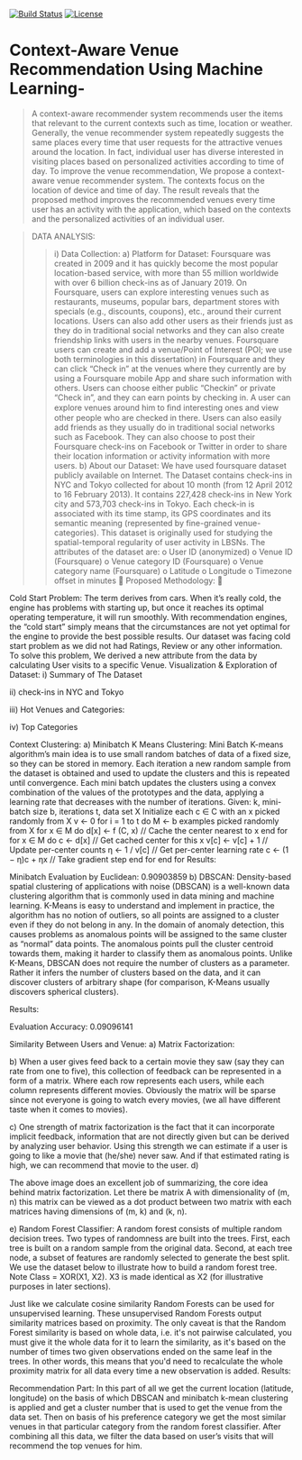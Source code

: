 [![Build Status](http://img.shields.io/travis/badges/badgerbadgerbadger.svg?style=flat-square)](https://travis-ci.org/badges/badgerbadgerbadger)  [![License](http://img.shields.io/:license-mit-blue.svg?style=flat-square)](http://badges.mit-license.org)

# Context-Aware Venue Recommendation Using Machine Learning-

> A context-aware recommender system recommends user the items that relevant to the current contexts such as time, location or weather. Generally, the venue recommender system repeatedly suggests the same places every time that user requests for the attractive venues around the location. In fact, individual user has diverse interested in visiting places based on personalized activities according to time of day. To improve the venue recommendation, We propose a context-aware venue recommender system. The contexts focus on the location of device and time of day. 
> The result reveals that the proposed method improves the recommended venues every time user has an activity with the application, which based on the contexts and the personalized activities of an individual user.


> DATA ANALYSIS:
> > i)	Data Collection:
a)	Platform for Dataset:
Foursquare was created in 2009 and it has quickly become the most popular location-based service, with more than 55 million worldwide with over 6 billion check-ins as of January 2019. On Foursquare, users can explore interesting venues such as restaurants, museums, popular bars, department stores with specials (e.g., discounts, coupons), etc., around their current locations. Users can also add other users as their friends just as they do in traditional social networks and they can also create friendship links with users in the nearby venues. Foursquare users can create and add a venue/Point of Interest (POI; we use both terminologies in this dissertation) in Foursquare and they can click “Check in” at the venues where they currently are by using a Foursquare mobile App and share such information with others. Users can choose either public “Checkin” or private “Check in”, and they can earn points by checking in. A user can explore venues around him to ﬁnd interesting ones and view other people who are checked in there. Users can also easily add friends as they usually do in traditional social networks such as Facebook. They can also choose to post their Foursquare check-ins on Facebook or Twitter in order to share their location information or activity information with more users.
b)	About our Dataset:
	We have used foursquare dataset publicly available on Internet. The Dataset contains check-ins in NYC and Tokyo collected for about 10 month (from 12 April 2012 to 16 February 2013). It contains 227,428 check-ins in New York city and 573,703 check-ins in Tokyo. Each 
check-in is associated with its time stamp, its GPS coordinates and its semantic meaning (represented by fine-grained venue-categories). This dataset is originally used for studying the spatial-temporal regularity of user activity in LBSNs. The attributes of the dataset are:
o	User ID (anonymized)
o	Venue ID (Foursquare)
o	Venue category ID (Foursquare)
o	Venue category name (Foursquare)
o	Latitude
o	Longitude
o	Timezone offset in minutes 
	Proposed Methodology:
	 

Cold Start Problem:
	The term derives from cars. When it’s really cold, the engine has problems with starting up, but once it reaches its optimal operating temperature, it will run smoothly. With recommendation engines, the “cold start” simply means that the circumstances are not yet optimal for the engine to provide the best possible results. Our dataset was facing cold start problem as we did not had Ratings, Review or any other information. To solve this problem, We derived a new attribute from the data by calculating User visits to a specific Venue.
Visualization & Exploration of Dataset: 
i)	Summary of The Dataset

                    






ii)	check-ins in NYC and Tokyo
        


iii)	Hot Venues and Categories:








iv)	Top Categories

 
	
Context Clustering:
a)	Minibatch K Means Clustering:
Mini Batch K-means algorithm’s main idea is to use small random batches of data of a fixed size, so they can be stored in memory. Each iteration a new random sample from the dataset is obtained and used to update the clusters and this is repeated until convergence. Each mini batch updates the clusters using a convex combination of the values of the prototypes and the data, applying a learning rate that decreases with the number of iterations.
Given: k, mini-batch size b, iterations t, data set X
Initialize each c ∈ C with an x picked randomly from X
v ← 0
for i = 1 to t do
      M ← b examples picked randomly from X
      for x ∈ M do
            d[x] ← f (C, x)           // Cache the center nearest to x
      end for
      for x ∈ M do
            c ← d[x]                    // Get cached center for this x
            v[c] ← v[c] + 1         // Update per-center counts
            η ← 1 / v[c]              // Get per-center learning rate
            c ← (1 − η)c + ηx      // Take gradient step
      end for
end for
Results:
	 
Minibatch Evaluation by Euclidean: 0.90903859
b)	DBSCAN:
Density-based spatial clustering of applications with noise (DBSCAN) is a well-known data clustering algorithm that is commonly used in data mining and machine learning. K-Means is easy to understand and implement in practice, the algorithm has no notion of outliers, so all points are assigned to a cluster even if they do not belong in any. In the domain of anomaly detection, this causes problems as anomalous points will be assigned to the same cluster as “normal” data points. The anomalous points pull the cluster centroid towards them, making it harder to classify them as anomalous points.
Unlike K-Means, DBSCAN does not require the number of clusters as a parameter. Rather it infers the number of clusters based on the data, and it can discover clusters of arbitrary shape (for comparison, K-Means usually discovers spherical clusters). 
 
Results:
  
Evaluation Accuracy: 0.09096141

Similarity Between Users and Venue:
a)	Matrix Factorization:

b)	When a user gives feed back to a certain movie they saw (say they can rate from one to five), this collection of feedback can be represented in a form of a matrix. Where each row represents each users, while each column represents different movies. Obviously the matrix will be sparse since not everyone is going to watch every movies, (we all have different taste when it comes to movies).

c)	One strength of matrix factorization is the fact that it can incorporate implicit feedback, information that are not directly given but can be derived by analyzing user behavior. Using this strength we can estimate if a user is going to like a movie that (he/she) never saw. And if that estimated rating is high, we can recommend that movie to the user.
d)	 

The above image does an excellent job of summarizing, the core idea behind matrix factorization. Let there be matrix A with dimensionality of (m, n) this matrix can be viewed as a dot product between two matrix with each matrices having dimensions of (m, k) and (k, n).

e)	Random Forest Classifier:
A random forest consists of multiple random decision trees. Two types of randomness are built into the trees. First, each tree is built on a random sample from the original data. Second, at each tree node, a subset of features are randomly selected to generate the best split. We use the dataset below to illustrate how to build a random forest tree. Note Class = XOR(X1, X2). X3 is made identical as X2 (for illustrative purposes in later sections).
 
Just like we calculate cosine similarity Random Forests can be used for unsupervised learning. These unsupervised Random Forests output similarity matrices based on proximity. The only caveat is that the Random Forest similarity is based on whole data, i.e. it's not pairwise calculated, you must give it the whole data for it to learn the similarity, as it's based on the number of times two given observations ended on the same leaf in the trees. In other words, this means that you'd need to recalculate the whole proximity matrix for all data every time a new observation is added.
Results:
	  

Recommendation Part:
	In this part of all we get the current location (latitude, longitude) on the basis of which DBSCAN and minibatch k-mean clustering is applied and get a cluster number that is used to get the venue from the data set. Then on basis of his preference category we get the most similar venues in that particular category from the random forest classifier. After combining all this data, we filter the data based on user’s visits that will recommend the top venues for him.
 


